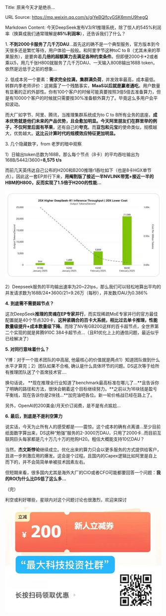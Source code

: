 Title: 原来今天才是绝杀...

URL Source: https://mp.weixin.qq.com/s/giYeBQlfcyGSK6mmU9hegQ

Markdown Content:
今天DeepSeek发布V3/R1推理系统，除了惊人的545%利润率（换算成我们通常理解是**85%利润率**），还告诉我们了什么？

1\. **不到2000卡服务了几千万DAU**...首先这的确不是一个典型服务，官方版本到今天很多还是繁忙等待，用户体验一般般。和阿里字节这种toC to B（尤其未来的苹果服务），是要奔着**几倍的超额算力去满足各种约束条件**。但即便2000卡\*2或者乘以5，用几千张H800就服务了几千万DAU、一天输入800B输出168B token，依然是远低于之前的想象...

2\. 低成本另一个要素：**需求完全拉满，集群满负荷**，并发效率最高，成本最低。转群内季老师评价：这揭露了一个残酷事实，**MaaS以后就是赢者通吃**。用户数量有显著的正的外部性。你有100个客户的时候可能真要按照3倍5倍去准备算力，但是有10000个客户的时候就只需要按30%准备额外算力了。毕竟这么多用户会平抑波动。

而大厂如字节、阿里、腾讯，当推理集群系统成为to C to B所有业务的底座，**成本优势就是他们未来的产品优势，**且会愈加明显。今天阿里朋友们在群里举的例子，不仅阿里后面有**苹果**，还有自己的**夸克**。而**豆包和元宝**的使命类似，规模越大，优势越大。**这比云计算时代的规模效应特征更加明显。**

3\. 几个隐藏数字，from 老罗的暗中观察

1）日输出token总数为168B，那么每个节点（8卡）的平均吞吐输出为168B/5442/3600=**8,575 t/s**

而前几天英伟达自己公布的H200和B200推理r1吞吐如下（也是8卡HGX单节点）。因此这一套EP并行下来，**用阉割版了接近一半NVLINK带宽+接近一半的HBM的H800，反而实现了1.5倍于H200的性能...**

![Image 1: Image](assets/9/a/9a995bd8c964423e53a170fcb59f6d2d.webp)

2）Deepseek服务的平均输出速率为20~22tps，那么我们可以轻松地算出平均的并发请求数为168B/24\*3600/21=9.26万（每秒），并发数/DAU为0.386%

**4. 到底需不需要超节点？**

这次DeepSeek**推理的灵魂在EP专家并行**，而实现稀疏MoE专家并行的官方最佳配置就是40个节点320卡，**这种紧耦合的百卡大系统，相比过去单卡推理，性能数量级提升+成本数量级下降**。而除了NV有GB200这样的百卡超节点，全世界第二个实现的就是昇腾910C 384卡超节点...（且R1优化上上的通信问题，最近似乎已经解决了）

**5\. 对同行意味着什么？**

Y博：对于一个技术团队的中高层, 他最核心的价值就是两点1）知道团队做到什么水平才算完；2）团队如果不合格, 确认是什么具体环节的问题。DS这次等于给所有推理团队送了个首席技术官....

换句话说， **现在推理全行业知道了benchmark最高标准在哪儿了...**且告诉你了明确的路径和方法，很快会朝着这个目标继续努力。**之前以为16块钱是盈亏平衡线，现在告诉你是2块钱...**加完油吧各位。新一轮价格战已经在路上了。

另外，OpenAI的200美金/月天价订阅费，是不是有点尴尬...

**6. 最后，到底是不是利空算力**

说实话，今天为止所有人的感受都是——震惊。这个成本的确有点离谱...至少目前纸面数字算出来，DS这种“勉强”服务的2-3000万DAU，只用了2000卡..而目前互联网巨头每家都是几十万几十万的抢购H20。粗估大概能支持10亿DAU？

当然，**杰文斯悖论**继续成立。优化出来的算力只会以更多服务的方式提供给客户，且进一步刺激应用的爆发。这会是个过程。且国内的Capex逻辑比如阿里是自上而下的，并不会简简单单被技术因素左右。

但短期来看，很多国内尤其是海外大厂的CIO或者CFO可能都要回答一个问题：**我的ROI为什么比DS低了这么多...**

（完）

利空或利好哪些，星球内对这个问题讨论也很激烈，欢迎来探讨

![Image 2: Image](assets/e/c/ec5a528b05c3443fe2f6c6ab9f70e2e3.jpg)

